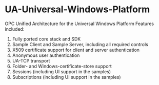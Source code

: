 # UA-Universal-Windows-Platform
OPC Unified Architecture for the Universal Windows Platform
Features included:
1.	Fully ported core stack and SDK
2.	Sample Client and Sample Server, including all required controls
3.	X509 certificate support for client and server authentication
4.	Anonymous user authentication
5.	UA-TCP transport
6.	Folder- and Windows-certificate-store support
7.	Sessions (including UI support in the samples)
8.	Subscriptions (including UI support in the samples)
